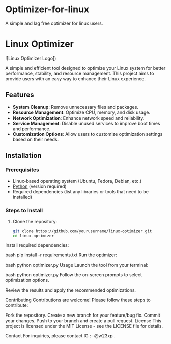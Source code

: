 # Optimizer-for-linux
A simple and lag free optimizer for linux users.

# Linux Optimizer

![Linux Optimizer Logo]) <!-- Replace with the path to your logo -->

A simple and efficient tool designed to optimize your Linux system for better performance, stability, and resource management. This project aims to provide users with an easy way to enhance their Linux experience.

## Features

- **System Cleanup**: Remove unnecessary files and packages.
- **Resource Management**: Optimize CPU, memory, and disk usage.
- **Network Optimization**: Enhance network speed and reliability.
- **Service Management**: Disable unused services to improve boot times and performance.
- **Customization Options**: Allow users to customize optimization settings based on their needs.

## Installation

### Prerequisites

- Linux-based operating system (Ubuntu, Fedora, Debian, etc.)
- [Python](https://www.python.org/downloads/) (version required)
- Required dependencies (list any libraries or tools that need to be installed)

### Steps to Install

1. Clone the repository:
   ```bash
   git clone https://github.com/yourusername/linux-optimizer.git
   cd linux-optimizer
Install required dependencies:

bash
pip install -r requirements.txt
Run the optimizer:

bash
python optimizer.py
Usage
Launch the tool from your terminal:

bash
python optimizer.py
Follow the on-screen prompts to select optimization options.

Review the results and apply the recommended optimizations.

Contributing
Contributions are welcome! Please follow these steps to contribute:

Fork the repository.
Create a new branch for your feature/bug fix.
Commit your changes.
Push to your branch and create a pull request.
License
This project is licensed under the MIT License - see the LICENSE file for details.

Contact
For inquiries, please contact IG :- @w23xp .






